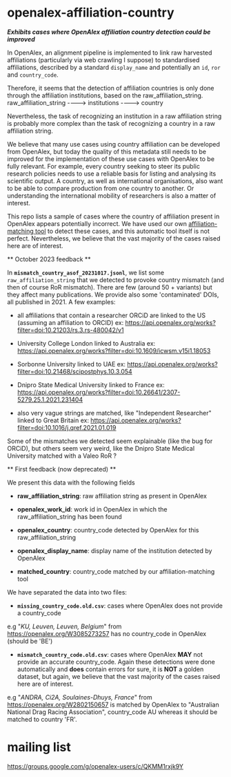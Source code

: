 # openalex-affiliation-country

***Exhibits cases where OpenAlex affiliation country detection could be improved***

In OpenAlex, an alignment pipeline is implemented to link raw harvested affiliations (particularly via web crawling I suppose) to standardised affiliations, described by a standard `display_name` and potentially an `id`, `ror` and `country_code`.

Therefore, it seems that the detection of affiliation countries is only done through the affiliation institutions, based on the raw_affiliation_string.
raw_affiliation_string ----> institutions ----> country

Nevertheless, the task of recognizing an institution in a raw affiliation string is probably more complex than the task of recognizing a country in a raw affiliation string.

We believe that many use cases using country affiliation can be developed from OpenAlex, but today the quality of this metadata still needs to be improved for the implementation of these use cases with OpenAlex to be fully relevant. For example, every country seeking to steer its public research policies needs to use a reliable basis for listing and analysing its scientific output.
A country, as well as international organisations, also want to be able to compare production from one country to another.
Or understanding the international mobility of researchers is also a matter of interest.

This repo lists a sample of cases where the country of affiliation present in OpenAlex appears potentially incorrect. We have used our own [affiliation-matching tool](https://github.com/dataesr/affiliation-matcher) to detect these cases, and this automatic tool itself is not perfect. Nevertheless, we believe that the vast majority of the cases raised here are of interest.

 ** October 2023 feedback **

In **`mismatch_country_asof_20231017.jsonl`**, we list some `raw_affiliation_string` that we detected to provoke country mismatch (and then of course RoR mismatch). There are few (around 50 + variants) but they affect many publications. We provide also some 'contaminated' DOIs, all published in 2021.
A few examples:

- all affiliations that contain a researcher ORCiD are linked to the US (assuming an affiliation to ORCID) ex: https://api.openalex.org/works?filter=doi:10.21203/rs.3.rs-480042/v1

- University College London linked to Australia ex: https://api.openalex.org/works?filter=doi:10.1609/icwsm.v15i1.18053

- Sorbonne University linked to UAE ex: https://api.openalex.org/works?filter=doi:10.21468/scipostphys.10.3.054

- Dnipro State Medical University linked to France ex: https://api.openalex.org/works?filter=doi:10.26641/2307-5279.25.1.2021.231404

- also very vague strings are matched, like "Independent Researcher" linked to Great Britain ex: https://api.openalex.org/works?filter=doi:10.1016/j.qref.2021.01.019

Some of the mismatches we detected seem explainable (like the bug for ORCiD), but others seem very weird, like the Dnipro State Medical University matched with a Valeo RoR ?

 ** First feedback (now deprecated) **

We present this data with the following fields

- **raw_affiliation_string**: raw affiliation string as present in OpenAlex

- **openalex_work_id**: work id in OpenAlex in which the raw_affiliation_string has been found

- **openalex_country**: country_code detected by OpenAlex for this raw_affiliation_string

- **openalex_display_name**: display name of the institution detected by OpenAlex

- **matched_country**: country_code matched by our affiliation-matching tool

  
We have separated the data into two files:

 -  **`missing_country_code.old.csv`**: cases where OpenAlex does not provide a country_code

e.g "*KU, Leuven, Leuven, Belgium*" from https://openalex.org/W3085273257 has no country_code in OpenAlex (should be 'BE')

 -  **`mismatch_country_code.old.csv`**: cases where OpenAlex **MAY** not provide an accurate country_code. Again these detections were done automatically and **does** contain errors for sure, it is **NOT** a golden dataset, but again, we believe that the vast majority of the cases raised here are of interest.

e.g "*ANDRA, Ci2A, Soulaines-Dhuys, France*" from https://openalex.org/W2802150657 is matched by OpenAlex to "Australian National Drag Racing Association", country_code AU whereas it should be matched to country 'FR'.


# mailing list

https://groups.google.com/g/openalex-users/c/QKMM1rxjk9Y
